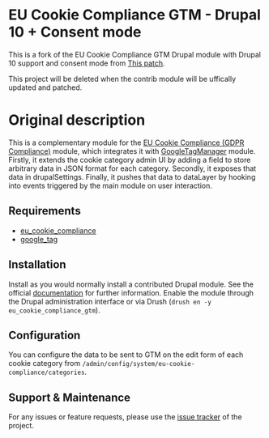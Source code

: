 # EU Cookie Compliance GTM - Drupal 10 + Consent mode

This is a fork of the EU Cookie Compliance GTM Drupal module with Drupal 10 support and consent mode from [This patch](https://www.drupal.org/project/eu_cookie_compliance_gtm/issues/3332626).

This project will be deleted when the contrib module will be uffically updated and patched.
# Original description
This is a complementary module for the [EU Cookie Compliance (GDPR Compliance)](https://www.drupal.org/project/eu_cookie_compliance) module, which integrates it with [GoogleTagManager](https://www.drupal.org/project/google_tag) module.
Firstly, it extends the cookie category admin UI by adding a field to store arbitrary data in JSON format for each category.
Secondly, it exposes that data in drupalSettings.
Finally, it pushes that data to dataLayer by hooking into events triggered by the main module on user interaction.


## Requirements

- [eu_cookie_compliance](https://www.drupal.org/project/eu_cookie_compliance)
- [google_tag](https://www.drupal.org/project/google_tag)


## Installation

Install as you would normally install a contributed Drupal module. See the official [documentation](https://www.drupal.org/documentation/install/modules-themes/modules-8) for further information.
Enable the module through the Drupal administration interface or via Drush (`drush en -y eu_cookie_compliance_gtm`).


## Configuration

You can configure the data to be sent to GTM on the edit form of each cookie category from `/admin/config/system/eu-cookie-compliance/categories`.


## Support & Maintenance

For any issues or feature requests, please use the [issue tracker](https://www.drupal.org/project/issues/eu_cookie_compliance_gtm) of the project.